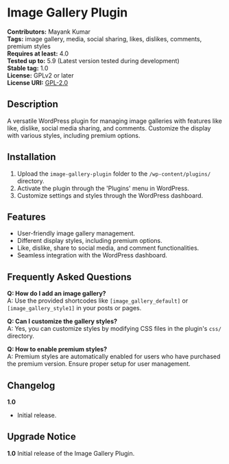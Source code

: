 # Image Gallery Plugin

**Contributors:** Mayank Kumar  
**Tags:** image gallery, media, social sharing, likes, dislikes, comments, premium styles  
**Requires at least:** 4.0  
**Tested up to:** 5.9 (Latest version tested during development)  
**Stable tag:** 1.0  
**License:** GPLv2 or later  
**License URI:** [GPL-2.0](https://www.gnu.org/licenses/gpl-2.0.html)

## Description
A versatile WordPress plugin for managing image galleries with features like like, dislike, social media sharing, and comments. Customize the display with various styles, including premium options.

## Installation
1. Upload the `image-gallery-plugin` folder to the `/wp-content/plugins/` directory.
2. Activate the plugin through the 'Plugins' menu in WordPress.
3. Customize settings and styles through the WordPress dashboard.

## Features
- User-friendly image gallery management.
- Different display styles, including premium options.
- Like, dislike, share to social media, and comment functionalities.
- Seamless integration with the WordPress dashboard.

## Frequently Asked Questions
**Q: How do I add an image gallery?**  
A: Use the provided shortcodes like `[image_gallery_default]` or `[image_gallery_style1]` in your posts or pages.

**Q: Can I customize the gallery styles?**  
A: Yes, you can customize styles by modifying CSS files in the plugin's `css/` directory.

**Q: How to enable premium styles?**  
A: Premium styles are automatically enabled for users who have purchased the premium version. Ensure proper setup for user management.

## Changelog
**1.0**
- Initial release.

## Upgrade Notice
**1.0**
Initial release of the Image Gallery Plugin.
